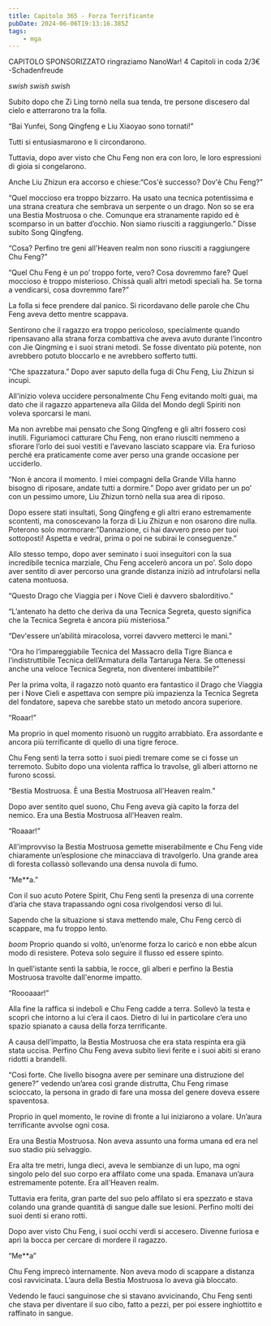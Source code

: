 ```yaml
---
title: Capitolo 365 - Forza Terrificante
pubDate: 2024-06-06T19:13:16.385Z
tags:
    - mga
---
```

                
CAPITOLO SPONSORIZZATO ringraziamo NanoWar!
4 Capitoli in coda 2/3€
-Schadenfreude


*swish swish swish*


Subito dopo che Zi Ling tornò nella sua tenda, tre persone discesero dal cielo e atterrarono tra la folla.


“Bai Yunfei, Song Qingfeng e Liu Xiaoyao sono tornati!”


Tutti si entusiasmarono e li circondarono.


Tuttavia, dopo aver visto che Chu Feng non era con loro, le loro espressioni di gioia si congelarono.


Anche Liu Zhizun era accorso e chiese:“Cos'è successo? Dov'è Chu Feng?”


“Quel moccioso era troppo bizzarro. Ha usato una tecnica potentissima e una strana creatura che sembrava un serpente o un drago. Non so se era una Bestia Mostruosa o che. Comunque era stranamente rapido ed è scomparso in un batter d’occhio. Non siamo riusciti a raggiungerlo.” Disse subito Song Qingfeng.


“Cosa? Perfino tre geni all'Heaven realm non sono riusciti a raggiungere Chu Feng?”


“Quel Chu Feng è un po’ troppo forte, vero? Cosa dovremmo fare? Quel moccioso è troppo misterioso. Chissà quali altri metodi speciali ha. Se torna a vendicarsi, cosa dovremmo fare?”


La folla si fece prendere dal panico. Si ricordavano delle parole che Chu Feng aveva detto mentre scappava.


Sentirono che il ragazzo era troppo pericoloso, specialmente quando ripensavano alla strana forza combattiva che aveva avuto durante l’incontro con Jie Qingming e i suoi strani metodi. Se fosse diventato più potente, non avrebbero potuto bloccarlo e ne avrebbero sofferto tutti.


“Che spazzatura.” Dopo aver saputo della fuga di Chu Feng, Liu Zhizun si incupì.


All'inizio voleva uccidere personalmente Chu Feng evitando molti guai, ma dato che il ragazzo apparteneva alla Gilda del Mondo degli Spiriti non voleva sporcarsi le mani.


Ma non avrebbe mai pensato che Song Qingfeng e gli altri fossero così inutili. Figuriamoci catturare Chu Feng, non erano riusciti nemmeno a sfiorare l’orlo dei suoi vestiti e l’avevano lasciato scappare via. Era furioso perché era praticamente come aver perso una grande occasione per ucciderlo.


“Non è ancora il momento. I miei compagni della Grande Villa hanno bisogno di riposare, andate tutti a dormire.” Dopo aver gridato per un po’ con un pessimo umore, Liu Zhizun tornò nella sua area di riposo.


Dopo essere stati insultati, Song Qingfeng e gli altri erano estremamente scontenti, ma conoscevano la forza di Liu Zhizun e non osarono dire nulla. Poterono solo mormorare:”Dannazione, ci hai davvero preso per tuoi sottoposti! Aspetta e vedrai, prima o poi ne subirai le conseguenze.”


Allo stesso tempo, dopo aver seminato i suoi inseguitori con la sua incredibile tecnica marziale, Chu Feng accelerò ancora un po’. Solo dopo aver sentito di aver percorso una grande distanza iniziò ad intrufolarsi nella catena montuosa.


“Questo Drago che Viaggia per i Nove Cieli è davvero sbalorditivo.”


“L’antenato ha detto che deriva da una Tecnica Segreta, questo significa che la Tecnica Segreta è ancora più misteriosa.”


“Dev'essere un’abilità miracolosa, vorrei davvero metterci le mani.”


“Ora ho l’impareggiabile Tecnica del Massacro della Tigre Bianca e l’indistruttibile Tecnica dell’Armatura della Tartaruga Nera. Se ottenessi anche una veloce Tecnica Segreta, non diventerei imbattibile?”


Per la prima volta, il ragazzo notò quanto era fantastico il Drago che Viaggia per i Nove Cieli e aspettava con sempre più impazienza la Tecnica Segreta del fondatore, sapeva che sarebbe stato un metodo ancora superiore.


“Roaar!”


Ma proprio in quel momento risuonò un ruggito arrabbiato. Era assordante e ancora più terrificante di quello di una tigre feroce.


Chu Feng sentì la terra sotto i suoi piedi tremare come se ci fosse un terremoto. Subito dopo una violenta raffica lo travolse, gli alberi attorno ne furono scossi.


“Bestia Mostruosa. È una Bestia Mostruosa all'Heaven realm.”


Dopo aver sentito quel suono, Chu Feng aveva già capito la forza del nemico. Era una Bestia Mostruosa all'Heaven realm.


“Roaaar!”


All'improvviso la Bestia Mostruosa gemette miserabilmente e Chu Feng vide chiaramente un’esplosione che minacciava di travolgerlo. Una grande area di foresta collassò sollevando una densa nuvola di fumo.


“Me**a.”


Con il suo acuto Potere Spirit, Chu Feng sentì la presenza di una corrente d’aria che stava trapassando ogni cosa rivolgendosi verso di lui.


Sapendo che la situazione si stava mettendo male, Chu Feng cercò di scappare, ma fu troppo lento.


*boom* Proprio quando si voltò, un’enorme forza lo caricò e non ebbe alcun modo di resistere. Poteva solo seguire il flusso ed essere spinto.


In quell'istante sentì la sabbia, le rocce, gli alberi e perfino la Bestia Mostruosa travolte dall'enorme impatto.


“Roooaaar!”


Alla fine la raffica si indebolì e Chu Feng cadde a terra. Sollevò la testa e scoprì che intorno a lui c’era il caos. Dietro di lui in particolare c’era uno spazio spianato a causa della forza terrificante.


A causa dell’impatto, la Bestia Mostruosa che era stata respinta era già stata uccisa. Perfino Chu Feng aveva subito lievi ferite e i suoi abiti si erano ridotti a brandelli.


“Così forte. Che livello bisogna avere per seminare una distruzione del genere?” vedendo un’area così grande distrutta, Chu Feng rimase scioccato, la persona in grado di fare una mossa del genere doveva essere spaventosa.


Proprio in quel momento, le rovine di fronte a lui iniziarono a volare. Un’aura terrificante avvolse ogni cosa.


Era una Bestia Mostruosa. Non aveva assunto una forma umana ed era nel suo stadio più selvaggio.


Era alta tre metri, lunga dieci, aveva le sembianze di un lupo, ma ogni singolo pelo del suo corpo era affilato come una spada. Emanava un’aura estremamente potente. Era all’Heaven realm.


Tuttavia era ferita, gran parte del suo pelo affilato si era spezzato e stava colando una grande quantità di sangue dalle sue lesioni. Perfino molti dei suoi denti si erano rotti.


Dopo aver visto Chu Feng, i suoi occhi verdi si accesero. Divenne furiosa e aprì la bocca per cercare di mordere il ragazzo.


“Me**a”


Chu Feng imprecò internamente. Non aveva modo di scappare a distanza così ravvicinata. L’aura della Bestia Mostruosa lo aveva già bloccato.


Vedendo le fauci sanguinose che si stavano avvicinando, Chu Feng sentì che stava per diventare il suo cibo, fatto a pezzi, per poi essere inghiottito e raffinato in sangue.



